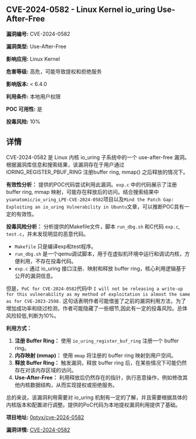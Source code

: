 ## CVE-2024-0582 - Linux Kernel io_uring Use-After-Free

**漏洞编号:** CVE-2024-0582

**漏洞类型:** Use-After-Free

**影响应用:** Linux Kernel

**危害等级:** 高危，可能导致提权和拒绝服务

**影响版本:** < 6.4.0

**利用条件:** 本地用户权限

**POC 可用性:** 是

**投毒风险:** 10%

## 详情

CVE-2024-0582 是 Linux 内核 io_uring 子系统中的一个 use-after-free 漏洞。根据漏洞库信息和搜索结果，该漏洞存在于用户通过 IORING_REGISTER_PBUF_RING 注册buffer ring, mmap() 之后释放的情况下。

**有效性分析：**
提供的POC代码尝试利用此漏洞。`exp.c` 中的代码展示了注册 buffer ring, mmap 映射，可能存在释放后的访问。结合搜索结果中`ysanatomic/io_uring_LPE-CVE-2024-0582`项目以及`Mind the Patch Gap: Exploiting an io_uring Vulnerability in Ubuntu`文章，可以推断POC具有一定的有效性。

**投毒风险分析：**
分析提供的Makefile文件，脚本 `run_dbg.sh` 和C代码 `exp.c`, `test.c`，并未发现明显的恶意代码。
*   `Makefile` 只是编译exp和test程序。
*   `run_dbg.sh` 是一个qemu调试脚本，用于在虚拟机环境中运行和调试内核，方便利用，不存在投毒代码。
*   `exp.c` 通过 io_uring 接口注册、映射和释放 buffer ring，核心利用逻辑基于公开的漏洞信息。

但是，`PoC for CVE-2024-0582`代码中 `I will not be releasing a write-up for this vulnerability as my method of exploitation is almost the same as for CVE-2023-2598.` 这句话表明作者可能借鉴了之前的漏洞利用方法，为了增加成功率和绕过检测，作者可能隐藏了一些细节,因此有一定的投毒风险。总体风险较低,判断为10%。

**利用方式：**
1.  **注册 Buffer Ring：** 使用 `io_uring_register_buf_ring` 注册一个 buffer ring。
2.  **内存映射 (mmap)：** 使用 `mmap` 将注册的 buffer ring 映射到用户空间。
3.  **释放 Buffer Ring：** 触发漏洞，释放 buffer ring 后，在某些情况下可能仍然存在对该内存区域的访问。
4.  **Use-After-Free：**  利用释放后仍然存在的指针，执行恶意操作，例如修改其他内核数据结构，从而实现提权或拒绝服务。

总的来说，该漏洞利用需要对 io_uring 机制有一定的了解，并且需要根据具体的内核版本和配置进行调整。提供的PoC代码为本地提权漏洞利用提供了基础。

**项目地址:** [0ptyx/cve-2024-0582](https://github.com/0ptyx/cve-2024-0582)

**漏洞详情:** [CVE-2024-0582](https://nvd.nist.gov/vuln/detail/CVE-2024-0582)